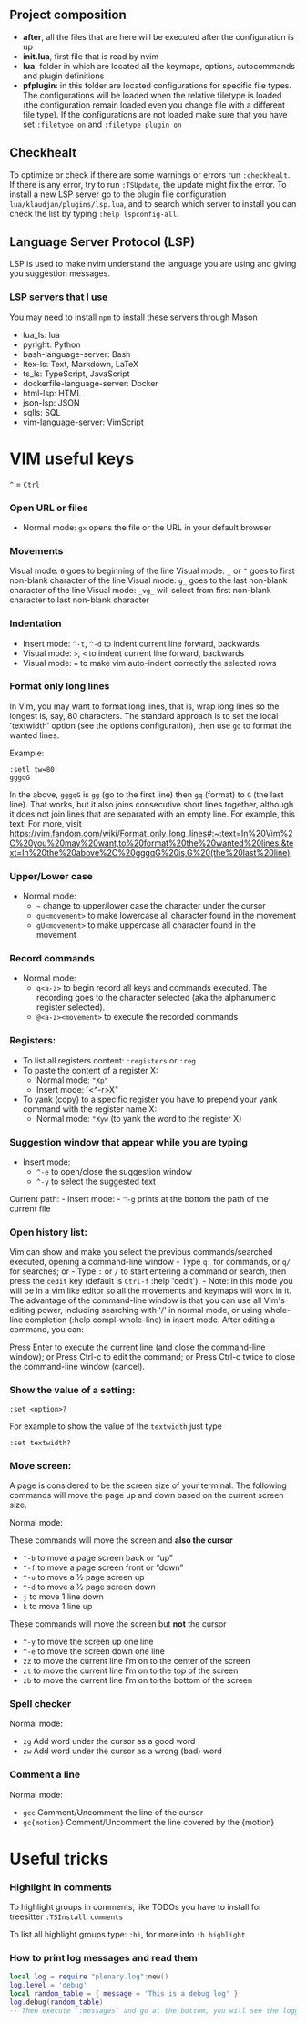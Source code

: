 ## Project composition
- **after**, all the files that are here will be executed after the
  configuration is up
- **init.lua**, first file that is read by nvim
- **lua**, folder in which are located all the keymaps, options, autocommands and
plugin definitions
- **pfplugin**: in this folder are located configurations for specific file
  types. The configurations will be loaded when the relative filetype is loaded
  (the configuration remain loaded even you change file with a different file
  type). If the configurations are not loaded make sure that you have  set
  `:filetype on` and
`:filetype plugin on`

## Checkhealt
To optimize or check if there are some warnings or errors run `:checkhealt`.
If there is any error, try to run `:TSUpdate`, the update might fix the error.
To install a new LSP server go to the plugin file configuration
`lua/klaudjan/plugins/lsp.lua`, and to search which server to install you can
check the list by typing `:help lspconfig-all`.


## Language Server Protocol (LSP)
LSP is used to make nvim understand the language you are using and giving you
suggestion messages.

### LSP servers that I use
You may need to install `npm` to install these servers through Mason
- lua_ls: lua
- pyright: Python
- bash-language-server: Bash
- ltex-ls: Text, Markdown, LaTeX
- ts_ls: TypeScript, JavaScript
- dockerfile-language-server: Docker
- html-lsp: HTML
- json-lsp: JSON
- sqlls: SQL
- vim-language-server: VimScript


# VIM useful keys
`^` = `Ctrl`

### Open URL or files
- Normal mode: `gx` opens the file or the URL in your default browser

### Movements
Visual mode: `0` goes to beginning of the line
Visual mode: `_` or `^` goes to first non-blank character of the line
Visual mode: `g_` goes to the last non-blank character of the line
Visual mode: `_vg_` will select from first non-blank character to last non-blank character

### Indentation
- Insert mode: `^-t`, `^-d` to indent current line forward, backwards
- Visual mode: `>`, `<` to indent current line forward, backwards
- Visual mode: `=` to make vim auto-indent correctly the selected rows

### Format only long lines
In Vim, you may want to format long lines, that is, wrap long lines so the
longest is, say, 80 characters.
The standard approach is to set the local 'textwidth' option (see the
options configuration), then use `gq` to format the wanted lines.

Example:
```
:setl tw=80
gggqG
```

In the above, `gggqG` is `gg` (go to the first line) then `gq` (format) to `G`
(the last line). That works, but it also joins consecutive short lines together,
although it does not join lines that are separated with an empty line. For
example, this text:
For more, visit https://vim.fandom.com/wiki/Format_only_long_lines#:~:text=In%20Vim%2C%20you%20may%20want,to%20format%20the%20wanted%20lines.&text=In%20the%20above%2C%20gggqG%20is,G%20(the%20last%20line).

### Upper/Lower case
- Normal mode:
    - `~` change to upper/lower case the character under the cursor
    - `gu<movement>` to make lowercase all character found in the movement
    - `gU<movement>` to make uppercase all character found in the movement

### Record commands
- Normal mode:
    - `q<a-z>` to begin record all keys and commands executed. The recording
               goes to the <a-z> character selected (aka the alphanumeric
               register selected).
    - `@<a-z><movement>` to execute the recorded commands

### Registers:
- To list all registers content: `:registers` or `:reg`
- To paste the content of a register X:
    - Normal mode: `"Xp"`
    - Insert mode: `<^-r>X"
- To yank (copy) to a specific register you have to prepend your yank
  command with the register name X:
    - Normal mode: `"Xyw` (to yank the word to the register X)

### Suggestion window that appear while you are typing
- Insert mode:
    - `^-e` to open/close the suggestion window
    - `^-y` to select the suggested text

Current path:
    - Insert mode:
        - `^-g` prints at the bottom the path of the current file


### Open history list:
Vim can show and make you select the previous commands/searched executed,
opening a command-line window
    - Type `q:` for commands, or `q/` for searches; or
    - Type `:` or `/` to start entering a command or search, then press the `cedit` key (default is `Ctrl-f` :help 'cedit').
    - Note: in this mode you will be in a vim like editor so all the movements
      and keymaps will work in it.
The advantage of the command-line window is that you can use all Vim's editing power, including searching with '/' in normal mode, or using whole-line completion (:help compl-whole-line) in insert mode. After editing a command, you can:

Press Enter to execute the current line (and close the command-line window); or
Press Ctrl-c to edit the command; or Press Ctrl-c twice to close the command-line window (cancel).

### Show the value of a setting:

`:set <option>?`

For example to show the value of the `textwidth` just type

```
:set textwidth?
```

### Move screen:
A page is considered to be the screen size of your terminal. The following
commands will move the page up and down based on the current screen size.

Normal mode:

These commands will move the screen and **also the cursor**
- `^-b` to move a page screen back or “up”
- `^-f` to move a page screen front or “down”
- `^-u` to move a ½ page screen up
- `^-d` to move a ½ page screen down
- `j` to move 1 line down
- `k` to move 1 line up

These commands will move the screen but **not** the cursor
- `^-y` to move the screen up one line
- `^-e` to move the screen down one line
- `zz` to move the current line I’m on to the center of the screen
- `zt` to move the current line I’m on to the top of the screen
- `zb` to move the current line I’m on to the bottom of the screen

### Spell checker
Normal mode:

- `zg` Add word under the cursor as a good word
- `zw` Add word under the cursor as a wrong (bad) word

### Comment a line

Normal mode:
- `gcc` Comment/Uncomment the line of the cursor
- `gc{motion}` Comment/Uncomment the line covered by the {motion}

# Useful tricks

### Highlight in comments
To highlight groups in comments, like TODOs you have to install for treesitter
`:TSInstall comments`

To list all highlight groups type: `:hi`, for more info `:h highlight`

### How to print log messages and read them

```lua
local log = require "plenary.log":new()
log.level = 'debug'
local random_table = { message = 'This is a debug log' }
log.debug(random_table)
-- Then execute `:messages` and go at the bottom, you will see the logged text
```
